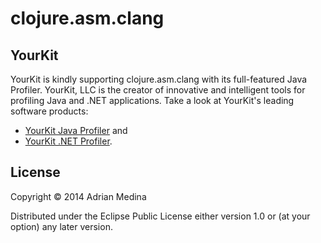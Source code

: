 # clojure.asm.clang

## YourKit

YourKit is kindly supporting clojure.asm.clang with its full-featured Java Profiler. YourKit, LLC is the creator of innovative and intelligent tools for profiling Java and .NET applications. Take a look at YourKit's leading software products:

* <a href="http://www.yourkit.com/java/profiler/index.jsp">YourKit Java Profiler</a> and
* <a href="http://www.yourkit.com/.net/profiler/index.jsp">YourKit .NET Profiler</a>.

## License

Copyright © 2014 Adrian Medina

Distributed under the Eclipse Public License either version 1.0 or (at
your option) any later version.
